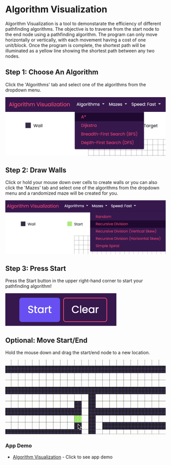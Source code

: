 # Algorithm Visualization

Algorithm Visualization is a tool to demonstarate the efficiency of different pathfinding algorithms.
The objective is to traverse from the start node to the end node using a pathfinding algorithm. The program can only move horizontally or vertically, with each movement having a cost of one unit/block.
Once the program is complete, the shortest path will be illuminated as a yellow line showing the shortest path between any two nodes.

## Step 1: Choose An Algorithm

Click the 'Algorithms' tab and select one of the algorithms from the dropdown menu.

![alt text](https://github.com/rohitsingh9/projects/blob/master/algorithm-visualization/images/algorithm.png?raw=true)

## Step 2: Draw Walls

Click or hold your mouse down over cells to create walls or you can also click the 'Mazes' tab and select one of the algorithms from the dropdown menu and a randomized maze will be created for you.

![alt text](https://github.com/rohitsingh9/projects/blob/master/algorithm-visualization/images/mazes.png?raw=true)

## Step 3: Press Start

Press the Start button in the upper right-hand corner to start your pathfinding algorithm!

![alt text](https://github.com/rohitsingh9/projects/blob/master/algorithm-visualization/images/start.png?raw=true)

## Optional: Move Start/End

Hold the mouse down and drag the start/end node to a new location.

![alt text](https://github.com/rohitsingh9/projects/blob/master/algorithm-visualization/images/move.gif?raw=true)

### App Demo

* [Algorithm Visualization](https://algo-vz.netlify.app/#) - Click to see app demo


